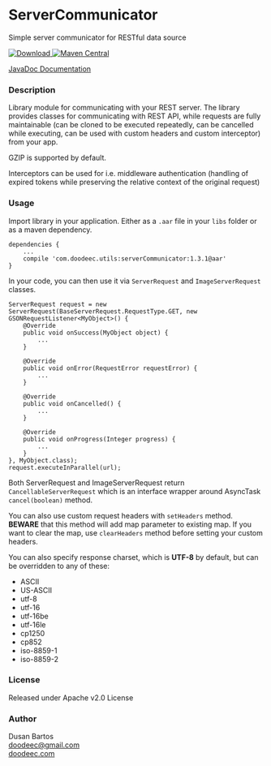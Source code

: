 # ServerCommunicator
Simple server communicator for RESTful data source

[ ![Download](https://api.bintray.com/packages/doodeec/maven/server-communicator/images/download.svg) ](https://bintray.com/doodeec/maven/server-communicator/_latestVersion)
[![Maven Central](https://maven-badges.herokuapp.com/maven-central/com.doodeec.utils/serverCommunicator/badge.svg)](https://maven-badges.herokuapp.com/maven-central/com.doodeec.utils/serverCommunicator)

[JavaDoc Documentation](http://doodeec.github.io/ServerCommunicator/)<br/>

### Description
Library module for communicating with your REST server.
The library provides classes for communicating with REST API, while requests are fully maintainable
(can be cloned to be executed repeatedly, can be cancelled while executing, can be used with custom headers
and custom interceptor) from your app.

GZIP is supported by default.

Interceptors can be used for i.e. middleware authentication (handling of expired tokens while preserving
the relative context of the original request)

### Usage
Import library in your application. Either as a `.aar` file in your `libs` folder
or as a maven dependency.

    dependencies {
        ...
        compile 'com.doodeec.utils:serverCommunicator:1.3.1@aar'
    }

In your code, you can then use it via `ServerRequest` and `ImageServerRequest` classes.

    ServerRequest request = new ServerRequest(BaseServerRequest.RequestType.GET, new GSONRequestListener<MyObject>() {
        @Override
        public void onSuccess(MyObject object) {
            ...
        }

        @Override
        public void onError(RequestError requestError) {
            ...
        }

        @Override
        public void onCancelled() {
            ...
        }

        @Override
        public void onProgress(Integer progress) {
            ...
        }
    }, MyObject.class);
    request.executeInParallel(url);

Both ServerRequest and ImageServerRequest return `CancellableServerRequest` which is an interface
wrapper around AsyncTask `cancel(boolean)` method.


You can also use custom request headers with `setHeaders` method.<br/>
**BEWARE** that this method will add map parameter to existing map. If you want to clear the map,
use `clearHeaders` method before setting your custom headers.

You can also specify response charset, which is **UTF-8** by default, but can be overridden to
any of these:

- ASCII
- US-ASCII
- utf-8
- utf-16
- utf-16be
- utf-16le
- cp1250
- cp852
- iso-8859-1
- iso-8859-2

### License
Released under Apache v2.0 License

### Author
Dusan Bartos<br/>
[doodeec@gmail.com](mailto:doodeec@gmail.com)<br/>
[doodeec.com](http://doodeec.com)

